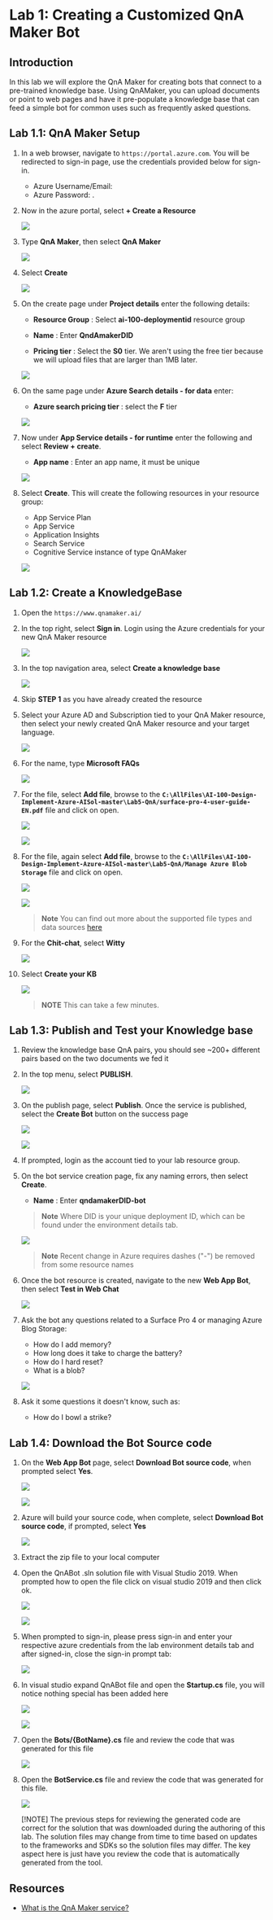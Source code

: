 # Lab 1: Creating a Customized QnA Maker Bot

## Introduction

In this lab we will explore the QnA Maker for creating bots that connect to a pre-trained knowledge base.  Using QnAMaker, you can upload documents or point to web pages and have it pre-populate a knowledge base that can feed a simple bot for common uses such as frequently asked questions.

## Lab 1.1: QnA Maker Setup

1. In a web browser, navigate to ```https://portal.azure.com```. You will be redirected to sign-in page, use the credentials provided below for sign-in.
    * Azure Username/Email: <inject key="AzureAdUserEmail"></inject>
    * Azure Password: <inject key="AzureAdUserPassword"></inject>.

1. Now in the azure portal, select **+ Create a Resource**

   ![](./images/img1.png)

1. Type **QnA Maker**, then select **QnA Maker**

   ![](./images/img2.png)

1. Select **Create**

   ![](./images/img3.png)

1. On the create page under **Project details** enter the following details:

   - **Resource Group** : Select **ai-100-deploymentid** resource group

   - **Name** : Enter **QndAmakerDID**

   - **Pricing tier** : Select the **S0** tier. We aren't using the free tier because we will upload files that are larger than 1MB later.
   
   ![](./images/img4.png)

1. On the same page under **Azure Search details - for data** enter:

   - **Azure search pricing tier** : select the **F** tier
   
   ![](./images/img5.png)

1. Now under **App Service details - for runtime** enter the following and select **Review + create**.

   - **App name** : Enter an app name, it must be unique
   
   ![](./images/img6.png)

1. Select **Create**.  This will create the following resources in your resource group:

   - App Service Plan
   - App Service
   - Application Insights
   - Search Service
   - Cognitive Service instance of type QnAMaker
      
   ![](./images/img7.png)


## Lab 1.2: Create a KnowledgeBase

1. Open the ```https://www.qnamaker.ai/```

1. In the top right, select **Sign in**.  Login using the Azure credentials for your new QnA Maker resource

   ![](./images/img8.png)

1. In the top navigation area, select **Create a knowledge base**

   ![](./images/img9.png)

1. Skip **STEP 1** as you have already created the resource

1. Select your Azure AD and Subscription tied to your QnA Maker resource, then select your newly created QnA Maker resource and your target language.

   ![](./images/img10.png)

1. For the name, type **Microsoft FAQs**

   ![](./images/img11.png)


1. For the file, select **Add file**, browse to the **```C:\AllFiles\AI-100-Design-Implement-Azure-AISol-master\Lab5-QnA/surface-pro-4-user-guide-EN.pdf```** file and click on open.

   ![](./images/img12.png)
   
   ![](./images/img13.png)

1. For the file, again select **Add file**, browse to the **```C:\AllFiles\AI-100-Design-Implement-Azure-AISol-master\Lab5-QnA/Manage Azure Blob Storage```** file and click on open.

   ![](./images/img15.png)
   
   ![](./images/img14.png)

    > **Note** You can find out more about the supported file types and data sources [here](https://docs.microsoft.com/en-us/azure/cognitive-services/qnamaker/concepts/data-sources-supported)

1. For the **Chit-chat**, select **Witty**

   ![](./images/img16.png)

1. Select **Create your KB**
   
   ![](./images/img17.png)

    > **NOTE** This can take a few minutes.

## Lab 1.3: Publish and Test your Knowledge base

1. Review the knowledge base QnA pairs, you should see ~200+ different pairs based on the two documents we fed it

1. In the top menu, select **PUBLISH**.

   ![](./images/img18.png)

1. On the publish page, select **Publish**.  Once the service is published, select the **Create Bot** button on the success page

   ![](./images/img19.png)
   
   ![](./images/img20.png)

1. If prompted, login as the account tied to your lab resource group.

1. On the bot service creation page, fix any naming errors, then select **Create**.

   - **Name** : Enter **qndamakerDID-bot**
   
   > **Note**  Where DID is your unique deployment ID, which can be found under the environment details tab. 

   ![](./images/img21.png)

    > **Note**  Recent change in Azure requires dashes ("-") be removed from some resource names

1. Once the bot resource is created, navigate to the new **Web App Bot**, then select **Test in Web Chat**

   ![](./images/img22.png)

1. Ask the bot any questions related to a Surface Pro 4 or managing Azure Blog Storage:

    - How do I add memory?
    - How long does it take to charge the battery?
    - How do I hard reset?
    - What is a blob?
    
    ![](./images/img23.png)

1. Ask it some questions it doesn't know, such as:

    - How do I bowl a strike?

## Lab 1.4: Download the Bot Source code

1. On the **Web App Bot** page, select **Download Bot source code**, when prompted select **Yes**.  

   ![](./images/img25.png)
   
   ![](./images/img26.png)

1. Azure will build your source code, when complete, select **Download Bot source code**, if prompted, select **Yes**

   ![](./images/img27.png)

1. Extract the zip file to your local computer

1. Open the QnABot .sln solution file with Visual Studio 2019. When prompted how to open the file click on visual studio 2019 and then click ok.

   ![](./images/img28.png)
   
   ![](./images/img29.png)

1. When prompted to sign-in, please press sign-in and enter your respective azure credentials from the lab environment details tab and after signed-in, close the sign-in prompt tab:

   ![](./images/img30.png)

1. In visual studio expand QnABot file and open the **Startup.cs** file, you will notice nothing special has been added here

   ![](./images/img31.png)
   
   ![](./images/img32.png)

1. Open the **Bots/{BotName}.cs** file and review the code that was generated for this file

   ![](./images/img33.png)

1. Open the **BotService.cs** file and review the code that was generated for this file.

   ![](./images/img34.png)

    [!NOTE] The previous steps for reviewing the generated code are correct for the solution that was downloaded during the authoring of this lab.  The solution files may change from time to time based on updates to the frameworks and SDKs so the solution files may differ.  The key aspect here is just have you review the code that is automatically generated from the tool.

## Resources

- [What is the QnA Maker service?](https://docs.microsoft.com/en-us/azure/cognitive-services/qnamaker/overview/overview)

